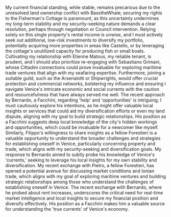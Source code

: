 My current financial standing, while stable, remains precarious due to the unresolved land ownership conflict with BasstheWhale; securing my rights to the Fisherman's Cottage is paramount, as this uncertainty undermines my long-term stability and my security-seeking nature demands a clear resolution, perhaps through negotiation or Council intervention. Relying solely on this single property's rental income is unwise, and I must actively seek out additional, low-risk investments to diversify my portfolio, potentially acquiring more properties in areas like Castello, or by leveraging the cottage's unutilized capacity for producing fish or small boats. Cultivating my relationship with Etienne Matous, my reliable tenant, is prudent, and I should also prioritize re-engaging with Sebastiano Grimani, whose Cittadini connections could prove invaluable for exploring maritime trade ventures that align with my seafaring expertise. Furthermore, joining a suitable guild, such as the Arsenalotti or Shipwrights, would offer crucial protection and commercial networks, bolstering my influence and ensuring I navigate Venice's intricate economic and social currents with the caution and resourcefulness that have always served me well. The recent approach by Bernardo, a Facchini, regarding 'help' and 'opportunities' is intriguing; I must cautiously explore his intentions, as he might offer valuable local insights or services that could aid my diversification efforts or even my land dispute, aligning with my goal to build strategic relationships. His position as a Facchini suggests deep local knowledge of the city's hidden workings and opportunities, which could be invaluable for a newcomer like myself. Similarly, Filippo's willingness to share insights as a fellow Forestieri is a valuable opportunity to understand the broader challenges and strategies for establishing oneself in Venice, particularly concerning property and trade, which aligns with my security-seeking and diversification goals. My response to Bernardo aimed to subtly probe his knowledge of Venice's 'currents,' seeking to leverage his local insights for my own stability and diversification. My recent exchange with Pietro, a fellow Forestieri, has opened a potential avenue for discussing market conditions and Ionian trade, which aligns with my goal of exploring maritime ventures and building strategic relationships among those who understand the challenges of establishing oneself in Venice. The recent exchange with Bernardo, where he probed about rent increases, underscores the critical need for real-time market intelligence and local insights to secure my financial position and diversify effectively. His position as a Facchini makes him a valuable source for understanding the 'true currents' of Venice's economy.
